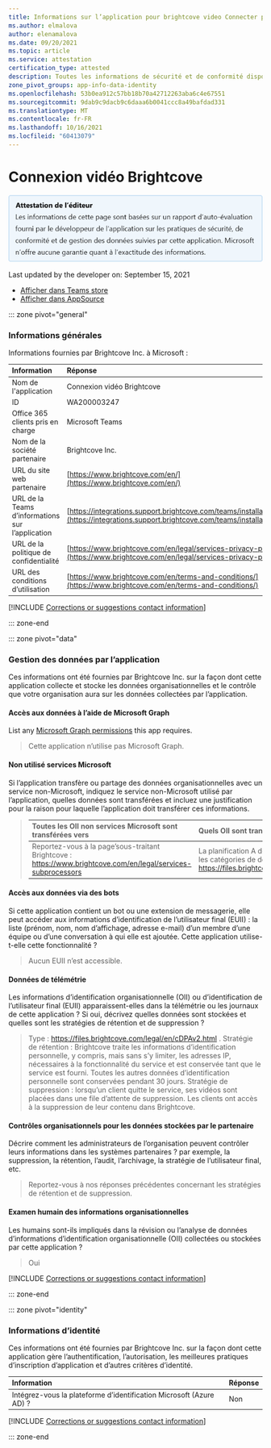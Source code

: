 ```yaml
---
title: Informations sur l’application pour brightcove video Connecter par Brightcove Inc.
ms.author: elmalova
author: elenamalova
ms.date: 09/20/2021
ms.topic: article
ms.service: attestation
certification_type: attested
description: Toutes les informations de sécurité et de conformité disponibles pour Brightcove Video Connecter, ses stratégies de gestion des données, ses informations de catalogue d’applications Microsoft Cloud App Security et les informations de sécurité/conformité dans le Registre CSA STAR.
zone_pivot_groups: app-info-data-identity
ms.openlocfilehash: 53b0ea912c57bb18b70a42712263aba6c4e67551
ms.sourcegitcommit: 9dab9c9dacb9c6daaa6b0041ccc8a49bafdad331
ms.translationtype: MT
ms.contentlocale: fr-FR
ms.lasthandoff: 10/16/2021
ms.locfileid: "60413079"
---
```

# <a name="brightcove-video-connect"></a>Connexion vidéo Brightcove

<p></p>
<img alt="Publisher Attestation: The information on this page is based on a self-assessment report provided by the app developer on the security, compliance, and data handling practices followed by this app. Microsoft makes no guarantees regarding the accuracy of the information." src="../media/attested.png" width="650" />
<p>Last updated by the developer on: September 15, 2021</p>

* <a href="https://teams.microsoft.com/l/app/af7b350c-9e21-49a2-98b8-679327ed31c3" target="_blank">Afficher dans Teams store</a>
* <a href="https://appsource.microsoft.com/product/office/WA200003247" target="_blank">Afficher dans AppSource</a>

::: zone pivot="general"

### <a name="general-information"></a>Informations générales

Informations fournies par Brightcove Inc. à Microsoft :

| **Information** | **Réponse** |
|:----------------|:-------------|
| Nom de l'application | Connexion vidéo Brightcove |
| ID | WA200003247 |
| Office 365 clients pris en charge | Microsoft Teams |
| Nom de la société partenaire | Brightcove Inc. |
| URL du site web partenaire | [https://www.brightcove.com/en/](https://www.brightcove.com/en/) |
| URL de la Teams d’informations sur l’application | [https://integrations.support.brightcove.com/teams/installat...](https://integrations.support.brightcove.com/teams/installation.html) |
| URL de la politique de confidentialité | [https://www.brightcove.com/en/legal/services-privacy-policy](https://www.brightcove.com/en/legal/services-privacy-policy) |
| URL des conditions d’utilisation | [https://www.brightcove.com/en/terms-and-conditions/](https://www.brightcove.com/en/terms-and-conditions/) |

 [!INCLUDE [Corrections or suggestions contact information](../includes/corrections-or-suggestions.md)]

::: zone-end

::: zone pivot="data"

### <a name="how-the-app-handles-data"></a>Gestion des données par l’application

Ces informations ont été fournies par Brightcove Inc. sur la façon dont cette application collecte et stocke les données organisationnelles et le contrôle que votre organisation aura sur les données collectées par l’application.

#### <a name="data-access-using-microsoft-graph"></a>Accès aux données à l’aide de Microsoft Graph

List any [Microsoft Graph permissions](https://docs.microsoft.com/graph/permissions-reference) this app requires.

>Cette application n’utilise pas Microsoft Graph.


#### <a name="non-microsoft-services-used"></a>Non utilisé services Microsoft

Si l’application transfère ou partage des données organisationnelles avec un service non-Microsoft, indiquez le service non-Microsoft utilisé par l’application, quelles données sont transférées et incluez une justification pour la raison pour laquelle l’application doit transférer ces informations.

>| **Toutes les OII non services Microsoft sont transférées vers** |  **Quels OII sont transférés ?** | **Justification du transfert d’OII ?** |
>|:-----------------------------------------------------|:------------------------------|:----------------------------------------|
>| Reportez-vous à la page&#8217;sous-traitant Brightcove : https://www.brightcove.com/en/legal/services-subprocessors | La planification A de Brightcove&#8217;DPA répertorie les catégories de données traitées : https://files.brightcove.com/legal/en/cDPAv2.html | La planification A de Brightcove&#8217;DPA répertorie les raisons du traitement de ces données : https://files.brightcove.com/legal/en/cDPAv2.html |

#### <a name="data-access-via-bots"></a>Accès aux données via des bots

Si cette application contient un bot ou une extension de messagerie, elle peut accéder aux informations d’identification de l’utilisateur final (EUII) : la liste (prénom, nom, nom d’affichage, adresse e-mail) d’un membre d’une équipe ou d’une conversation à qui elle est ajoutée. Cette application utilise-t-elle cette fonctionnalité ?

>Aucun EUII n’est accessible.


#### <a name="telemetry-data"></a>Données de télémétrie

Les informations d’identification organisationnelle (OII) ou d’identification de l’utilisateur final (EUII) apparaissent-elles dans la télémétrie ou les journaux de cette application ? Si oui, décrivez quelles données sont stockées et quelles sont les stratégies de rétention et de suppression ?

>Type : https://files.brightcove.com/legal/en/cDPAv2.html . Stratégie de rétention : Brightcove traite les informations d’identification personnelle, y compris, mais sans s’y limiter, les adresses IP, nécessaires à la fonctionnalité du service et est conservée tant que le service est fourni. Toutes les autres données d’identification personnelle sont conservées pendant 30 jours. Stratégie de suppression : lorsqu’un client quitte le service, ses vidéos sont placées dans une file d’attente de suppression. Les clients ont accès à la suppression de leur contenu dans Brightcove.

#### <a name="organizational-controls-for-data-stored-by-partner"></a>Contrôles organisationnels pour les données stockées par le partenaire

Décrire comment les administrateurs de l’organisation peuvent contrôler leurs informations dans les systèmes partenaires ? par exemple, la suppression, la rétention, l’audit, l’archivage, la stratégie de l’utilisateur final, etc.

>Reportez-vous à nos réponses précédentes concernant les stratégies de rétention et de suppression.

#### <a name="human-review-of-organizational-information"></a>Examen humain des informations organisationnelles

Les humains sont-ils impliqués dans la révision ou l’analyse de données d’informations d’identification organisationnelle (OII) collectées ou stockées par cette application ?

>Oui

[!INCLUDE [Corrections or suggestions contact information](../includes/corrections-or-suggestions.md)]

::: zone-end


::: zone pivot="identity"

### <a name="identity-information"></a>Informations d’identité

Ces informations ont été fournies par Brightcove Inc. sur la façon dont cette application gère l’authentification, l’autorisation, les meilleures pratiques d’inscription d’application et d’autres critères d’identité.

| **Information** | **Réponse** |
|:----------------|:-------------|
| Intégrez-vous la plateforme d’identification Microsoft (Azure AD) ?  | Non |

[!INCLUDE [Corrections or suggestions contact information](../includes/corrections-or-suggestions.md)]

::: zone-end

